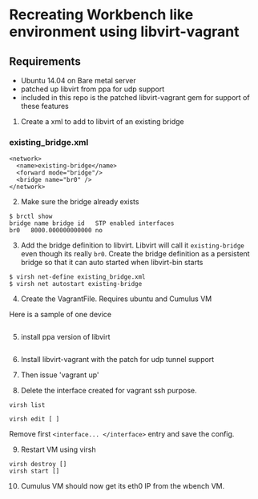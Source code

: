 # Recreating Workbench like environment using libvirt-vagrant

## Requirements

* Ubuntu 14.04 on Bare metal server
* patched up libvirt from ppa for udp support
* included in this repo is the patched libvirt-vagrant gem for support of these
  features

1. Create a xml to add to libvirt of an existing bridge

### existing_bridge.xml
```
<network>
  <name>existing-bridge</name>
  <forward mode="bridge"/>
  <bridge name="br0" />
</network>

```

2. Make sure the bridge already exists

```
$ brctl show
bridge name bridge id   STP enabled interfaces
br0   8000.000000000000 no
```

3. Add the bridge definition to libvirt. Libvirt will call it `existing-bridge`
even though its really `br0`. Create the bridge definition as a persistent
bridge so that it can auto started when libvirt-bin starts

```
$ virsh net-define existing_bridge.xml
$ virsh net autostart existing-bridge

```


4. Create the VagrantFile. Requires ubuntu and Cumulus VM

Here is a sample of one device

```
```

5. install ppa version of libvirt

```
```

6. Install libvirt-vagrant with the patch for udp tunnel support


7. Then issue 'vagrant up'

8. Delete the interface created for vagrant ssh purpose.

```
virsh list

virsh edit [ ]

```
Remove first ``<interface... </interface>`` entry and save the config.

9. Restart VM using virsh

```
virsh destroy []
virsh start []
```

10. Cumulus VM should now get its eth0 IP from the wbench VM.


